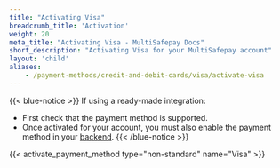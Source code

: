 ```yaml
---
title: "Activating Visa"
breadcrumb_title: 'Activation'
weight: 20
meta_title: "Activating Visa - MultiSafepay Docs"
short_description: "Activating Visa for your MultiSafepay account"
layout: 'child'
aliases: 
    - /payment-methods/credit-and-debit-cards/visa/activate-visa
---
```

{{< blue-notice >}} If using a ready-made integration: 

- First check that the payment method is supported. 
- Once activated for your account, you must also enable the payment method in your [backend](/glossaries/multisafepay-glossary/#backend).  {{< /blue-notice >}}

{{< activate_payment_method type="non-standard" name="Visa" >}}